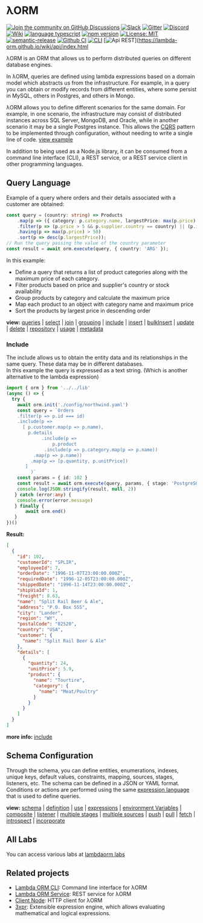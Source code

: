 # λORM

[![Join the community on GitHub Discussions](https://img.shields.io/badge/Join%20the%20community-on%20GitHub%20Discussions-blue.svg)](https://github.com/lambda-orm/wiki/discussions)
[![Slack](https://img.shields.io/badge/chat-on%20slack-orange)](https://join.slack.com/t/nuevoespaciod-xo58767/shared_invite/zt-29ix7pc2r-Wd_ZBWnWRDv_5DM4NPtVhQ)
[![Gitter](https://badges.gitter.im/lambdaorm/community.svg)](https://app.gitter.im/#/room/#lambdaorm-how-to-contribute:gitter.im)
[![Discord](https://img.shields.io/badge/chat-on%20discord-orange)](https://discord.com/invite/yXT6XBX2)
[![Wiki](https://img.shields.io/badge/doc-wiki-yellow)](https://github.com/lambda-orm/wiki)
[![language typescript](https://img.shields.io/badge/language-typescript-blue)](https://www.npmjs.com/package/lambdaorm)
[![npm version](https://img.shields.io/badge/npm-10.2.5-green)](https://www.npmjs.com/package/lambdaorm)
[![License: MIT](https://img.shields.io/badge/License-MIT-yellow.svg)](https://opensource.org/licenses/MIT)
[![semantic-release](https://img.shields.io/badge/%20%20%F0%9F%93%A6%F0%9F%9A%80-semantic--release-e10079.svg)](https://github.com/semantic-release/semantic-release)
[![Github CI](https://img.shields.io/badge/Github-CI-red.svg)](https://github.com/lambda-orm/wiki/actions?query=workflow%3A%22publish%22)
[![CLI](https://img.shields.io/badge/Api-CLI-blue.svg)](https://www.npmjs.com/package/lambdaorm-cli)
[![Api REST](https://img.shields.io/badge/Api-REST-blue.svg)](https://lambda-orm.github.io/wiki/api/index.html

λORM is an ORM that allows us to perform distributed queries on different database engines.

In λORM, queries are defined using lambda expressions based on a domain model which abstracts us from the infrastructure. For example, in a query you can obtain or modify records from different entities, where some persist in MySQL, others in Postgres, and others in Mongo.

λORM allows you to define different scenarios for the same domain. For example, in one scenario, the infrastructure may consist of distributed instances across SQL Server, MongoDB, and Oracle, while in another scenario it may be a single Postgres instance. This allows the [CQRS](https://microservices.io/patterns/data/cqrs.html) pattern to be implemented through configuration, without needing to write a single line of code. [view example](https://github.com/lambda-orm/lambdaorm-labs/tree/main/labs/svc/04-northwind-cqrs-with-kafka)

In addition to being used as a Node.js library, it can be consumed from a command line interface (CLI), a REST service, or a REST service client in other programming languages.

## Query Language

Example of a query where orders and their details associated with a customer are obtained:

```Typescript
const query = (country: string) => Products
    .map(p => ({ category: p.category.name, largestPrice: max(p.price) }))    
    .filter(p => (p.price > 5 && p.supplier.country == country) || (p.inStock < 3))    
    .having(p => max(p.price) > 50)
    .sort(p => desc(p.largestPrice));
// Run the query passing the value of the country parameter
const result = await orm.execute(query, { country: 'ARG' });
```

In this example:

- Define a query that returns a list of product categories along with the maximum price of each category.
- Filter products based on price and supplier's country or stock availability
- Group products by category and calculate the maximum price
- Map each product to an object with category name and maximum price
- Sort the products by largest price in descending order

**view:** [queries](https://lambda-orm.github.io/wiki/queries/Query-Language/index.html) |
[select](https://lambda-orm.github.io/wiki/queries/dql/Select/index.html) |
[join](https://lambda-orm.github.io/wiki/queries/dql/Join/index.html) |
[grouping](https://lambda-orm.github.io/wiki/queries/dql/Grouping/index.html) |
[include](https://lambda-orm.github.io/wiki/queries/dql/Include/index.html) |
[insert](https://lambda-orm.github.io/wiki/queries/dml/Insert/index.html) |
[bulkInsert](https://lambda-orm.github.io/wiki/queries/dmlBulkInsert/index.html) |
[update](https://lambda-orm.github.io/wiki/queries/dml/Update/index.html) |
[delete](https://lambda-orm.github.io/wiki/queries/dml/Delete/index.html) |
[repository](https://lambda-orm.github.io/wiki/Repository/index.html) |
[usage](https://lambda-orm.github.io/wiki/Usage/index.html) |
[metadata](https://lambda-orm.github.io/wiki/queries/Metadata/index.html)

### Include

The include allows us to obtain the entity data and its relationships in the same query. These data may be in different databases. \
In this example the query is expressed as a text string. (Which is another alternative to the lambda expression)

```Typescript
import { orm } from '../../lib'
(async () => {
  try {
    await orm.init('./config/northwind.yaml')
    const query = `Orders
	.filter(p => p.id === id)
	.include(p => 
	  [ p.customer.map(p => p.name), 
	    p.details
             .include(p => 
                 p.product
  	          .include(p => p.category.map(p => p.name))
		  .map(p => p.name))
	     .map(p => [p.quantity, p.unitPrice])
	   ]
         )`
	const params = { id: 102 }
	const result = await orm.execute(query, params, { stage: 'PostgreSQL' })
	console.log(JSON.stringify(result, null, 2))
   } catch (error:any) {
	console.error(error.message)
   } finally {
       await orm.end()
   }
})()
```

**Result:**

```json
[
  {
    "id": 102,
    "customerId": "SPLIR",
    "employeeId": 7,
    "orderDate": "1996-11-07T23:00:00.000Z",
    "requiredDate": "1996-12-05T23:00:00.000Z",
    "shippedDate": "1996-11-14T23:00:00.000Z",
    "shipViaId": 1,
    "freight": 8.63,
    "name": "Split Rail Beer & Ale",
    "address": "P.O. Box 555",
    "city": "Lander",
    "region": "WY",
    "postalCode": "82520",
    "country": "USA",
    "customer": {
      "name": "Split Rail Beer & Ale"
    },
    "details": [
      {
        "quantity": 24,
        "unitPrice": 5.9,
        "product": {
          "name": "Tourtire",
          "category": {
            "name": "Meat/Poultry"
          }
        }
      }
    ]
  }
]
```

**more info:** [include](https://lambda-orm.github.io/wiki/Include)

## Schema Configuration

Through the schema, you can define entities, enumerations, indexes, unique keys, default values, constraints, mapping, sources, stages, listeners, etc. The schema can be defined in a JSON or YAML format. Conditions or actions are performed using the same [expression language](https://www.npmjs.com/package/3xpr) that is used to define queries.

**view:**  [schema](https://lambda-orm.github.io/wiki/schema/Schema/index.html) |
[definition](https://lambda-orm.github.io/wiki/schema/Definition/SchemaDefinition/index.html) |
[use](https://lambda-orm.github.io/wiki/schema/Schema-Us/index.html) |
[expressions](https://lambda-orm.github.io/wiki/schema/Definition/SchemaDefinition-Expressions/index.html) |
[environment Variables](https://lambda-orm.github.io/wiki/schema/Definition/SchemaDefinition-EnvironmentVariables/index.html) |
[composite](https://lambda-orm.github.io/wiki/schema/Definition/SchemaDefinition-Composite/index.html) |
[listener](https://lambda-orm.github.io/wiki/schema/Examples/SchemaExample-Listener/index.html) |
[multiple stages](https://lambda-orm.github.io/wiki/schema/Examples/SchemaExample-MultiplesStages/index.html) |
[multiple sources](https://lambda-orm.github.io/wiki/schema/Examples/SchemaExample-StageMultiplesSources/index.html) |
[push](https://lambda-orm.github.io/wiki/schema/Examples/SchemaSynchronization-Push/index.html) |
[pull](https://lambda-orm.github.io/wiki/schema/Examples/SchemaSynchronization-Pull/index.html) |
[fetch](https://lambda-orm.github.io/wiki/schema/Examples/SchemaSynchronization-Fetch/index.html) |
[introspect](https://lambda-orm.github.io/wiki/schema/Examples/SchemaSynchronization-Introspect/index.html) |
[incorporate](https://lambda-orm.github.io/wiki/schema/Examples/SchemaSynchronization-Incorporate/index.html)

## All Labs

You can access various labs at [lambdaorm labs](https://github.com/lambda-orm/lambdaorm-labs)

## Related projects

- [Lambda ORM CLI](https://www.npmjs.com/package/lambdaorm-cli): Command line interface for λORM
- [Lambda ORM Service](https://lambda-orm.github.io/wiki/api/index.html): REST service for λORM
- [Client Node](https://www.npmjs.com/package/lambdaorm-client-node): HTTP client for λORM
- [3xpr](https://www.npmjs.com/package/3xpr): Extensible expression engine, which allows evaluating mathematical and logical expressions.
